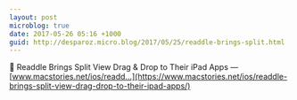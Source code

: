 ```yaml
---
layout: post
microblog: true
date: 2017-05-26 05:16 +1000
guid: http://desparoz.micro.blog/2017/05/25/readdle-brings-split.html
---
```

🔗 Readdle Brings Split View Drag & Drop to Their iPad Apps — [www.macstories.net/ios/readd...](https://www.macstories.net/ios/readdle-brings-split-view-drag-drop-to-their-ipad-apps/)
